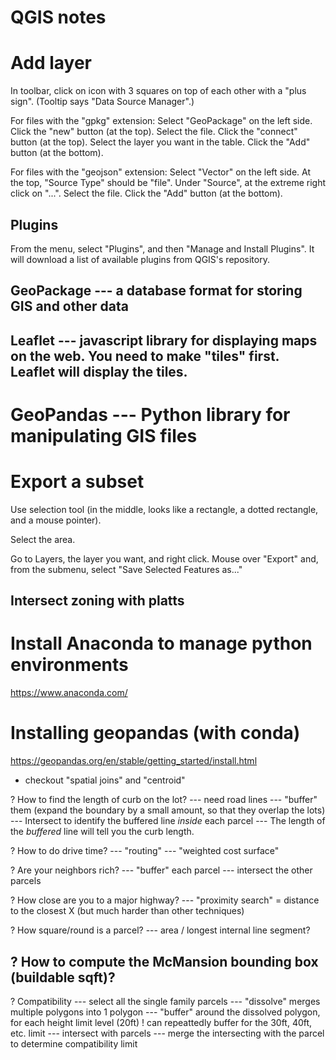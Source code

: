 # QGIS notes

# Add layer

In toolbar, click on icon with 3 squares on top of each other with a "plus sign".  (Tooltip says "Data Source Manager".)   

For files with the "gpkg" extension: Select "GeoPackage" on the left side.  Click the "new" button (at the top).  Select the file.  Click the "connect" button (at the top).  Select the layer you want in the table.  Click the "Add" button (at the bottom).   

For files with the "geojson" extension: Select "Vector" on the left side.  At the top, "Source Type" should be "file".  Under "Source", at the extreme right click on "...".  Select the file.  Click the "Add" button (at the bottom).   

<!-- How to create a small dataset to work with? -->

## Plugins 

From the menu, select "Plugins", and then "Manage and Install Plugins".  It will download a list of available plugins from QGIS's repository.




## GeoPackage --- a database format for storing GIS and other data


## Leaflet --- javascript library for displaying maps on the web.  You need to make "tiles" first.  Leaflet will display the tiles.


# GeoPandas --- Python library for manipulating GIS files



# Export a subset

Use selection tool (in the middle, looks like a rectangle, a dotted rectangle, and a mouse pointer).

Select the area.

Go to Layers, the layer you want, and right click.  Mouse over "Export" and, from the submenu, select "Save Selected Features as..."



## Intersect zoning with platts



# Install Anaconda to manage python environments

https://www.anaconda.com/

# Installing geopandas (with conda)

https://geopandas.org/en/stable/getting_started/install.html

* checkout "spatial joins" and "centroid"


? How to find the length of curb on the lot?
  --- need road lines
  --- "buffer" them (expand the boundary by a small amount, so that they overlap the lots)
  --- Intersect to identify the buffered line _inside_ each parcel
  --- The length of the _buffered_ line will tell you the curb length.


? How to do drive time?
   --- "routing"
   --- "weighted cost surface"

? Are your neighbors rich?
   --- "buffer" each parcel
   --- intersect the other parcels

? How close are you to a major highway?
   --- "proximity search" = distance to the closest X (but much harder than other techniques)

? How square/round is a parcel?
   --- area / longest internal line segment?

? How to compute the McMansion bounding box (buildable sqft)?
  ---

? Compatibility
  --- select all the single family parcels
  --- "dissolve" merges multiple polygons into 1 polygon
  --- "buffer" around the dissolved polygon, for each height limit level (20ft)
  ! can repeattedly buffer for the 30ft, 40ft, etc. limit
  --- intersect with parcels
  --- merge the intersecting with the parcel to determine compatibility limit
  

